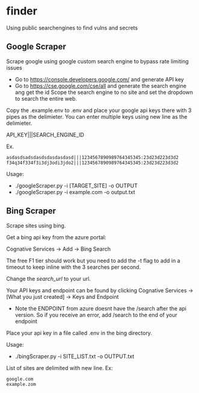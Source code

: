 # finder
Using public searchengines to find vulns and secrets

## Google Scraper
Scrape google using google custom search engine to bypass rate limiting issues

* Go to https://console.developers.google.com/ and generate API key
* Go to https://cse.google.com/cse/all and generate the search engine ang get the id
Scope the search engine to no site and set the dropdown to search the entire web.

Copy the .example.env to .env and place your google api keys there with 3 pipes as the delimieter. You can enter multiple keys using new line as the delimieter.

API_KEY|||SEARCH_ENGINE_ID

Ex.
```
asdasdsadsdasdsdasdasdasd|||1234567890989764345345:23d23d223d3d2
f34q34f334f3i3dj3odi3jdo2|||1234567890989764345345:23d23d223d3d2
```

Usage:
* ./googleScraper.py -i [TARGET_SITE] -o OUTPUT
* ./googleScraper.py -i example.com -o output.txt


## Bing Scraper
Scrape sites using bing.

Get a bing api key from the azure portal:

Cognative Services -> Add -> Bing Search

The free F1 tier should work but you need to add the  -t flag to add in a timeout to keep inline with the 3 searches per second.

Change the *search_url* to your url.

Your API keys and endpoint can be found by clicking Cognative Services -> [What you just created] -> Keys and Endpoint

* Note the ENDPOINT from azure doesnt have the /search after the api version. So if you receive an error, add /search to the end of your endpoint

Place your api key in a file called .env in the bing directory.

Usage:
* ./bingScraper.py -i SITE_LIST.txt -o OUTPUT.txt

List of sites are delimited with new line. Ex:
```
google.com
example.zom
```
